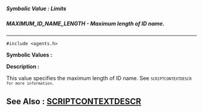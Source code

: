 ##### Symbolic Value : Limits
##### MAXIMUM_ID_NAME_LENGTH - Maximum length of ID name.
---
```
#include <agents.h>
```

**Symbolic Values :**



**Description :**

This value specifies the maximum length of ID name.  See <tt><font size="2">SCRIPTCONTEXTDESCR for more information.</font></tt>


**See Also :**
[SCRIPTCONTEXTDESCR](/domino-c-api-docs/reference/Data/SCRIPTCONTEXTDESCR)
---
